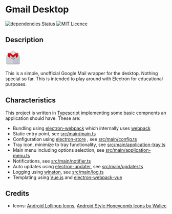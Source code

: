 # Gmail Desktop

[![dependencies Status](https://david-dm.org/patrickberger/gmail-desktop/status.png)](https://david-dm.org/patrickberger/gmail-desktop) [![MIT Licence](https://badges.frapsoft.com/os/mit/mit.png?v=103)](https://opensource.org/licenses/mit-license.php)

## Description

![Gmail Desktop app icon](build/icons/tray-icon-unread.png)

This is a simple, unofficial Google Mail wrapper for the desktop. Nothing special so far. This is intended to play around with Electron for educational purposes.

## Characteristics

This project is written in [Typescript](http://www.typescriptlang.org/) implementing some basic compnents an application should have. These are:

* Bundling using [electron-webpack](https://github.com/electron-userland/electron-webpack) which internally uses [webpack](https://github.com/webpack/webpack)
* Static entry point, see [src/main/main.ts](src/main/main.ts)
* Configuration using [electron-store](https://github.com/sindresorhus/electron-store) , see [src/main/config.ts](src/main/config.ts)
* Tray icon, minimize to tray functionality, see [src/main/application-tray.ts](src/main/application-tray.ts)
* Main menu including options selection, see [src/main/application-menu.ts](src/main/application-menu.ts)
* Notifications, see [src/main/notifier.ts](src/main/notifier.ts)
* Auto updates using [electron-updater](https://yarnpkg.com/en/package/electron-updater), see [src/main/updater.ts](src/main/updater.ts)
* Logging using [winston](https://github.com/winstonjs/winston), see [src/main/log.ts](src/main/log.ts)
* Templating using [Vue.js](https://vuejs.org/) and [electron-webpack-vue](https://github.com/electron-userland/electron-webpack)

## Credits

* Icons: [Android Lollipop Icons](https://dtafalonso.deviantart.com/art/Android-Lollipop-Icons-491326893), [Android Style Honeycomb Icons by Wallec](http://www.iconarchive.com/show/android-style-honeycomb-icons-by-wwalczyszyn.html)
